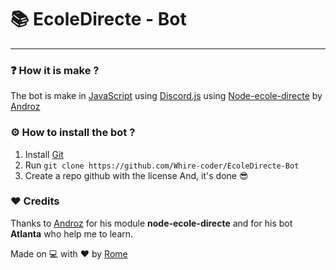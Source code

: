 # 📚 EcoleDirecte - Bot
---

### ❓ How it is make ?
The bot is make in [JavaScript](https://developer.mozilla.org/fr/docs/Web/JavaScript) using [Discord.js](https://discord.js.org/#/docs/main/stable/general/welcome) using [Node-ecole-directe](https://github.com/Androz2091/node-ecole-directe) by [Androz](https://github.com/Androz2091)

### ⚙️ How to install the bot ?
1) Install [Git](https://git-scm.com/downloads)
2) Run `git clone https://github.com/Whire-coder/EcoleDirecte-Bot`
3) Create a repo github with the license
And, it's done 😎

### ❤️ Credits
Thanks to [Androz](https://github.com/Androz2091) for his module **node-ecole-directe** and for his bot **Atlanta** who help me to learn.

 Made on 💻 with ❤️ by [Rome](https://discord.com/users/709481084286533773)
